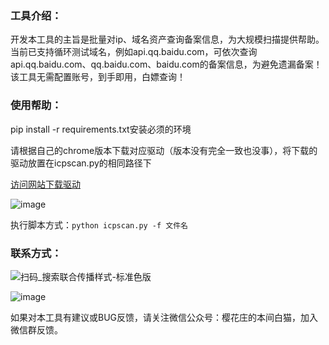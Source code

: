 ### 工具介绍：

开发本工具的主旨是批量对ip、域名资产查询备案信息，为大规模扫描提供帮助。 当前已支持循环测试域名，例如api.qq.baidu.com，可依次查询api.qq.baidu.com、qq.baidu.com、baidu.com的备案信息，为避免遗漏备案！ 该工具无需配置账号，到手即用，白嫖查询！

### 使用帮助：

pip install -r requirements.txt安装必须的环境

请根据自己的chrome版本下载对应驱动（版本没有完全一致也没事），将下载的驱动放置在icpscan.py的相同路径下

[访问网站下载驱动](https://googlechromelabs.github.io/chrome-for-testing/)

![image](https://github.com/honmashironeko/icpscan/assets/139044047/18aac337-1cdf-4f5b-b87b-78497f6c476c)


执行脚本方式：`python icpscan.py -f 文件名`  

### 联系方式：

![扫码_搜索联合传播样式-标准色版](https://private-user-images.githubusercontent.com/139044047/289717792-52ac67e6-1f73-424d-bf00-7d5e5aa5d23c.png?jwt=eyJhbGciOiJIUzI1NiIsInR5cCI6IkpXVCJ9.eyJpc3MiOiJnaXRodWIuY29tIiwiYXVkIjoicmF3LmdpdGh1YnVzZXJjb250ZW50LmNvbSIsImtleSI6ImtleTUiLCJleHAiOjE3MDQ3MDQwNjksIm5iZiI6MTcwNDcwMzc2OSwicGF0aCI6Ii8xMzkwNDQwNDcvMjg5NzE3NzkyLTUyYWM2N2U2LTFmNzMtNDI0ZC1iZjAwLTdkNWU1YWE1ZDIzYy5wbmc_WC1BbXotQWxnb3JpdGhtPUFXUzQtSE1BQy1TSEEyNTYmWC1BbXotQ3JlZGVudGlhbD1BS0lBVkNPRFlMU0E1M1BRSzRaQSUyRjIwMjQwMTA4JTJGdXMtZWFzdC0xJTJGczMlMkZhd3M0X3JlcXVlc3QmWC1BbXotRGF0ZT0yMDI0MDEwOFQwODQ5MjlaJlgtQW16LUV4cGlyZXM9MzAwJlgtQW16LVNpZ25hdHVyZT1lOTUwOGIxOGYxYzcyMTRiNzczZGQ0NzEwZWNjNzFhNjk2YzljOTc1NThiNTJmNmRkN2UxNmRjYzYzZjRkYzU4JlgtQW16LVNpZ25lZEhlYWRlcnM9aG9zdCZhY3Rvcl9pZD0wJmtleV9pZD0wJnJlcG9faWQ9MCJ9._2_PcfqIDtT60AtqHxdAbMvVGywNcjNjw1rKDrbfMe8)

![image](https://private-user-images.githubusercontent.com/139044047/290764591-9b74a394-9daf-4834-b4aa-db2ff276e5ac.png?jwt=eyJhbGciOiJIUzI1NiIsInR5cCI6IkpXVCJ9.eyJpc3MiOiJnaXRodWIuY29tIiwiYXVkIjoicmF3LmdpdGh1YnVzZXJjb250ZW50LmNvbSIsImtleSI6ImtleTUiLCJleHAiOjE3MDQ3MDQwNjksIm5iZiI6MTcwNDcwMzc2OSwicGF0aCI6Ii8xMzkwNDQwNDcvMjkwNzY0NTkxLTliNzRhMzk0LTlkYWYtNDgzNC1iNGFhLWRiMmZmMjc2ZTVhYy5wbmc_WC1BbXotQWxnb3JpdGhtPUFXUzQtSE1BQy1TSEEyNTYmWC1BbXotQ3JlZGVudGlhbD1BS0lBVkNPRFlMU0E1M1BRSzRaQSUyRjIwMjQwMTA4JTJGdXMtZWFzdC0xJTJGczMlMkZhd3M0X3JlcXVlc3QmWC1BbXotRGF0ZT0yMDI0MDEwOFQwODQ5MjlaJlgtQW16LUV4cGlyZXM9MzAwJlgtQW16LVNpZ25hdHVyZT00MDgwZTgwZjMzZWU2ZTIzZmM1NjkxMWJiNjQ4OGIyNjc5YzhlYzA1OTg4YWM1MThmMjQ3M2I3M2ExMTMwN2E2JlgtQW16LVNpZ25lZEhlYWRlcnM9aG9zdCZhY3Rvcl9pZD0wJmtleV9pZD0wJnJlcG9faWQ9MCJ9.1CH2xIgYNn7ugqqP0ZHtYRduFcb_M8A8MVC0UGgeKDg)

如果对本工具有建议或BUG反馈，请关注微信公众号：樱花庄的本间白猫，加入微信群反馈。

